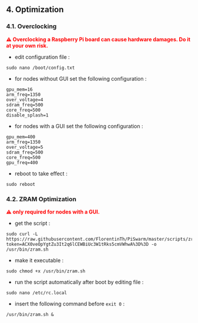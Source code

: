 ## 4. Optimization

### 4.1. Overclocking
**<span style="color:red">⚠ Overclocking a Raspberry Pi board can cause hardware damages. Do it at your own risk.</span>**

* edit configuration file :
```
sudo nano /boot/config.txt 
```

* for nodes without GUI set the following configuration : 
```
gpu_mem=16
arm_freq=1350
over_voltage=4
sdram_freq=500
core_freq=500
disable_splash=1
```
* for nodes with a GUI set the following configuration : 
```
gpu_mem=400
arm_freq=1350
over_voltage=5
sdram_freq=500
core_freq=500
gpu_freq=400
```
* reboot to take effect :
```
sudo reboot
``` 

### 4.2. ZRAM Optimization

**<span style="color:red">⚠ only required for nodes with a GUI. </span>**

* get the script : 
```
sudo curl -L https://raw.githubusercontent.com/FlorentinTh/PiSwarm/master/scripts/zram.sh?token=ACX0veOpYgtZu3It2q6lCEWBiUc3W1tRks5cmVWhwA%3D%3D -o /usr/bin/zram.sh
```
* make it executable : 
```
sudo chmod +x /usr/bin/zram.sh
```
* run the script automatically after boot by editing file : 
```
sudo nano /etc/rc.local
```
* insert the following command before ```exit 0``` :
```
/usr/bin/zram.sh &
```